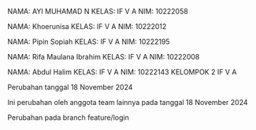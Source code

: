 NAMA: AYI MUHAMAD N
KELAS: IF V A
NIM: 10222058

NAMA: Khoerunisa
KELAS: IF V A
NIM: 10222012

NAMA: Pipin Sopiah
KELAS: IF V A
NIM: 10222195

NAMA: Rifa Maulana Ibrahim
KELAS: IF V A
NIM: 10222008

NAMA: Abdul Halim
KELAS: IF V A
NIM: 10222143
KELOMPOK 2 IF V A

Perubahan tanggal 18 November 2024

Ini perubahan oleh anggota team lainnya pada tanggal 18 November 2024

Perubahan pada branch feature/login
